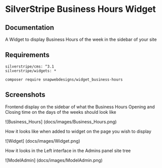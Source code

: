 # SilverStripe Business Hours Widget

## Documentation
A Widget to display Business Hours of the week in the sidebar of your site

## Requirements

```
silverstripe/cms: ^3.1
silverstripe/widgets: *
```


```
composer require snapwebdesigns/widget_business-hours
```

## Screenshots

Frontend display on the sidebar of what the Business Hours Opening and Closing time on the days of the weeks should look like

![Business_Hours] (docs/images/Business_Hours.png)

How it looks like when added to widget on the page you wish to display

![Widget] (docs/images/Widget.png)

How it looks in the Left interface in the Admins panel site tree

![ModelAdmin] (docs/images/ModelAdmin.png)

